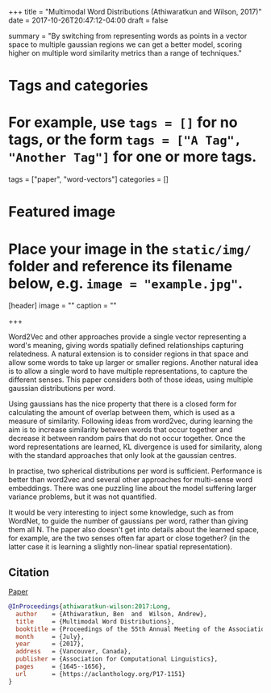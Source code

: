 +++
title = "Multimodal Word Distributions (Athiwaratkun and Wilson, 2017)"
date = 2017-10-26T20:47:12-04:00
draft = false

summary = "By switching from representing words as points in a vector space to multiple gaussian regions we can get a better model, scoring higher on multiple word similarity metrics than a range of techniques."

# Tags and categories
# For example, use `tags = []` for no tags, or the form `tags = ["A Tag", "Another Tag"]` for one or more tags.
tags = ["paper", "word-vectors"]
categories = []

# Featured image
# Place your image in the `static/img/` folder and reference its filename below, e.g. `image = "example.jpg"`.
[header]
image = ""
caption = ""

+++

Word2Vec and other approaches provide a single vector representing a word's meaning, giving words spatially defined relationships capturing relatedness.
A natural extension is to consider regions in that space and allow some words to take up larger or smaller regions.
Another natural idea is to allow a single word to have multiple representations, to capture the different senses.
This paper considers both of those ideas, using multiple gaussian distributions per word.

Using gaussians has the nice property that there is a closed form for calculating the amount of overlap between them, which is used as a measure of similarity.
Following ideas from word2vec, during learning the aim is to increase similarity between words that occur together and decrease it between random pairs that do not occur together.
Once the word representations are learned, KL divergence is used for similarity, along with the standard approaches that only look at the gaussian centres.

In practise, two spherical distributions per word is sufficient.
Performance is better than word2vec and several other approaches for multi-sense word embeddings.
There was one puzzling line about the model suffering larger variance problems, but it was not quantified.

It would be very interesting to inject some knowledge, such as from WordNet, to guide the number of gaussians per word, rather than giving them all N.
The paper also doesn't get into details about the learned space, for example, are the two senses often far apart or close together? (in the latter case it is learning a slightly non-linear spatial representation).

## Citation

[Paper](https://aclanthology.org/P17-1151)

```bibtex
@InProceedings{athiwaratkun-wilson:2017:Long,
  author    = {Athiwaratkun, Ben  and  Wilson, Andrew},
  title     = {Multimodal Word Distributions},
  booktitle = {Proceedings of the 55th Annual Meeting of the Association for Computational Linguistics (Volume 1: Long Papers)},
  month     = {July},
  year      = {2017},
  address   = {Vancouver, Canada},
  publisher = {Association for Computational Linguistics},
  pages     = {1645--1656},
  url       = {https://aclanthology.org/P17-1151}
}
```
